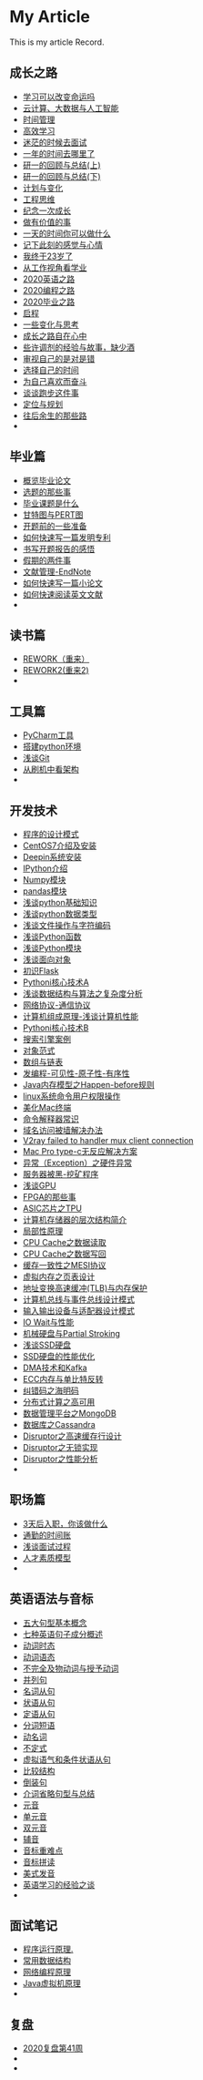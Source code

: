 # My Article

This is my article Record.


## 成长之路
- [学习可以改变命运吗](1-成长之路/01-学习可以改变命运吗.md)
- [云计算、大数据与人工智能](1-成长之路/02-云计算、大数据与人工智能.md)
- [时间管理](1-成长之路/03-时间管理.md)
- [高效学习](1-成长之路/04-高效学习.md)
- [迷茫的时候去面试](1-成长之路/05-迷茫的时候去面试.md)
- [一年的时间去哪里了](1-成长之路/06-一年的时间去哪里了.md)
- [研一的回顾与总结(上)](1-成长之路/07-研一的回顾与总结(上).md)
- [研一的回顾与总结(下)](1-成长之路/08-研一的回顾与总结(下).md)
- [计划与变化](1-成长之路/09-计划与变化.md)
- [工程思维](1-成长之路/10-工程思维.md)
- [纪念一次成长](1-成长之路/11-纪念一次成长.md)
- [做有价值的事](1-成长之路/12-做有价值的事.md)
- [一天的时间你可以做什么](1-成长之路/13-一天的时间你可以做什么.md)
- [记下此刻的感觉与心情](1-成长之路/14-记下此刻的感觉与心情.md)
- [我终于23岁了](1-成长之路/15-我终于23岁了.md)
- [从工作视角看学业](1-成长之路/16-从工作视角看学业.md)
- [2020英语之路](1-成长之路/17-2020英语之路.md)
- [2020编程之路](1-成长之路/18-2020编程之路.md)
- [2020毕业之路](1-成长之路/19-2020毕业之路.md)
- [启程](1-成长之路/20-启程.md)
- [一些变化与思考](1-成长之路/21-一些变化与思考.md)
- [成长之路自在心中](1-成长之路/22-成长之路自在心中.md)
- [些许调剂的经验与故事，缺少酒](1-成长之路/23-些许调剂的经验与故事，缺少酒.md)
- [审视自己的是对是错](1-成长之路/24-审视自己的是对是错.md)
- [选择自己的时间](1-成长之路/25-选择自己的时间.md)
- [为自己喜欢而奋斗](1-成长之路/26-为自己喜欢而奋斗.md)
- [谈谈跑步这件事](1-成长之路/27-谈谈跑步这件事.md)
- [定位与规划](1-成长之路/28-定位与规划.md)
- [往后余生的那些路](1-成长之路/29-往后余生的那些路.md)
- [](1-成长之路/)



## 毕业篇
- [概览毕业论文](2-毕业篇/1-毕业篇-概览毕业论文.md)
- [选题的那些事](2-毕业篇/2-毕业篇-选题的那些事.md)
- [毕业课题是什么](2-毕业篇/3-毕业篇-毕业课题是什么.md)
- [甘特图与PERT图](2-毕业篇/4-毕业篇-甘特图与PERT图.md)
- [开题前的一些准备](2-毕业篇/5-毕业篇-开题前的一些准备.md)
- [如何快速写一篇发明专利](2-毕业篇/6-毕业篇-如何快速写一篇发明专利.md)
- [书写开题报告的感悟](2-毕业篇/7-毕业篇-书写开题报告的感悟.md)
- [假期的两件事](2-毕业篇/8-毕业篇-假期的两件事.md)
- [文献管理-EndNote](2-毕业篇/9-毕业篇-文献管理-EndNote.md)
- [如何快速写一篇小论文](2-毕业篇/10-如何快速写一篇小论文.md)
- [如何快速阅读英文文献](2-毕业篇/11-如何快速阅读英文文献.md)
- [](2-毕业篇/)





## 读书篇
- [REWORK（重来）](3-读书篇/1-读书篇-REWORK（重来）.md)
- [REWORK2(重来2)](3-读书篇/2-读书篇-REWORK2(重来2).md)
- [](3-读书篇/)




## 工具篇
- [PyCharm工具](4-工具篇/01-PyCharm工具.md)
- [搭建python环境](4-工具篇/02-搭建python环境.md)
- [浅谈Git](4-工具篇/03-工具-浅谈Git.md)
- [从刷机中看架构](4-工具篇/04-工具篇-从刷机中看架构.md)
- [](4-工具篇/)




## 开发技术
- [程序的设计模式](5-开发技术/01-开发技术-程序的设计模式.md)
- [CentOS7介绍及安装](5-开发技术/02-开发技术-CentOS7介绍及安装.md)
- [Deepin系统安装](5-开发技术/04-开发技术-Deepin系统安装.md)
- [IPython介绍](5-开发技术/05-开发技术-IPython介绍.md)
- [Numpy模块](5-开发技术/06-开发技术-Numpy模块.md)
- [pandas模块](5-开发技术/07-开发技术-pandas模块.md)
- [浅谈python基础知识](5-开发技术/09-开发技术-浅谈python基础知识.md)
- [浅谈python数据类型](5-开发技术/10-开发技术-浅谈python数据类型.md)
- [浅谈文件操作与字符编码](5-开发技术/10-开发技术-浅谈文件操作与字符编码.md)
- [浅谈Python函数](5-开发技术/11-开发技术-浅谈Python函数.md)
- [浅谈Python模块](5-开发技术/12-开发技术-浅谈Python模块.md)
- [浅谈面向对象](5-开发技术/13-开发技术-浅谈面向对象.md)
- [初识Flask](5-开发技术/14-开发技术-初识Flask.md)
- [Pythoni核心技术A](5-开发技术/15-开发技术-Pythoni核心技术A.md)
- [浅谈数据结构与算法之复杂度分析](5-开发技术/16-开发技术-浅谈数据结构与算法之复杂度分析.md)
- [网络协议-通信协议](5-开发技术/17-网络协议-通信协议.md)
- [计算机组成原理-浅谈计算机性能](5-开发技术/18-计算机组成原理-浅谈计算机性能.md)
- [Pythoni核心技术B](5-开发技术/19-开发技术-Pythoni核心技术B.md)
- [搜索引擎案例](5-开发技术/20-开发技术-搜索引擎案例.md)
- [对象范式](5-开发技术/21-编程范式-对象范式.md)
- [数组与链表](5-开发技术/22-数据结构-数组与链表.md)
- [发编程-可见性-原子性-有序性](5-开发技术/23-并发编程-可见性-原子性-有序性.md)
- [Java内存模型之Happen-before规则](5-开发技术/24-并发编程-Java内存模型之Happen-before规则.md)
- [linux系统命令用户权限操作](5-开发技术/25-linux系统命令用户权限操作.md)
- [美化Mac终端](5-开发技术/26-美化Mac终端.md)
- [命令解释器常识](5-开发技术/27-命令解释器常识.md)
- [域名访问被墙解决办法](5-开发技术/28-域名访问被墙解决办法.md)
- [V2ray failed to handler mux client connection](5-开发技术/29-V2ray%20failed%20to%20handler%20mux%20client%20connection.md)
- [Mac Pro type-c无反应解决方案](5-开发技术/30-Mac%20Pro%20type-c无反应解决方案.md)
- [异常（Exception）之硬件异常](5-开发技术/31-异常（Exception）之硬件异常.md)
- [服务器被黑-挖矿程序](5-开发技术/32-服务器被黑-挖矿程序.md)
- [浅谈GPU](5-开发技术/33-浅谈GPU.md)
- [FPGA的那些事](5-开发技术/34-FPGA的那些事.md)
- [ASIC芯片之TPU](5-开发技术/35-ASIC芯片之TPU.md)
- [计算机存储器的层次结构简介](5-开发技术/36-计算机存储器的层次结构简介.md)
- [局部性原理](5-开发技术/37-局部性原理.md)
- [CPU Cache之数据读取](5-开发技术/38-CPU%20Cache之数据读取.md)
- [CPU Cache之数据写回](5-开发技术/39-CPU%20Cache之数据写回.md)
- [缓存一致性之MESI协议](5-开发技术/40-缓存一致性之MESI协议.md)
- [虚拟内存之页表设计](5-开发技术/41-虚拟内存之页表设计.md)
- [地址变换高速缓冲(TLB)与内存保护](5-开发技术/42-地址变换高速缓冲(TLB)与内存保护.md)
- [计算机总线与事件总线设计模式](5-开发技术/43-计算机总线与事件总线设计模式.md)
- [输入输出设备与适配器设计模式](5-开发技术/44-输入输出设备与适配器设计模式.md)
- [IO Wait与性能](5-开发技术/45-IO%20Wait与性能%20.md)
- [机械硬盘与Partial Stroking](5-开发技术/46-机械硬盘与Partial%20Stroking.md)
- [浅谈SSD硬盘](5-开发技术/47-浅谈SSD硬盘.md)
- [SSD硬盘的性能优化](5-开发技术/48-SSD硬盘的性能优化.md)
- [DMA技术和Kafka](5-开发技术/49-DMA技术和Kafka.md)
- [ECC内存与单比特反转](5-开发技术/50-ECC内存与单比特反转.md)
- [纠错码之海明码](5-开发技术/51-纠错码之海明码.md)
- [分布式计算之高可用](5-开发技术/52-分布式计算之高可用.md)
- [数据管理平台之MongoDB](5-开发技术/53-数据管理平台之MongoDB.md)
- [数据库之Cassandra](5-开发技术/54-数据库之Cassandra.md)
- [Disruptor之高速缓存行设计](5-开发技术/55-Disruptor之高速缓存行设计.md)
- [Disruptor之无锁实现](5-开发技术/56-Disruptor之无锁实现.md)
- [Disruptor之性能分析](5-开发技术/57-Disruptor之性能分析.md)
- [](5-开发技术/)







## 职场篇
- [3天后入职，你该做什么](6-职场篇/1-职场篇-3天后入职，你该做什么.md)
- [通勤的时间账](6-职场篇/2-职场篇-通勤的时间账.md)
- [浅谈面试过程](6-职场篇/3-职场篇-浅谈面试过程.md)
- [人才素质模型](6-职场篇/4-职场篇-人才素质模型.md)
- [](6-职场篇/)





## 英语语法与音标
- [五大句型基本概念](7-英语语法与音标/01-English-五大句型基本概念.md)
- [七种英语句子成分概述](7-英语语法与音标/02-English-七种英语句子成分概述.md)
- [动词时态](7-英语语法与音标/03-English-动词时态.md)
- [动词语态](7-英语语法与音标/04-English-动词语态.md)
- [不完全及物动词与授予动词](7-英语语法与音标/05-English-不完全及物动词与授予动词.md)
- [并列句](7-英语语法与音标/06-English-并列句.md)
- [名词从句](7-英语语法与音标/07-English-名词从句.md)
- [状语从句](7-英语语法与音标/08_English-状语从句.md)
- [定语从句](7-英语语法与音标/09-English-定语从句.md)
- [分词短语](7-英语语法与音标/10-English-分词短语.md)
- [动名词](7-英语语法与音标/11-English-动名词.md)
- [不定式](7-英语语法与音标/12-English-不定式.md)
- [虚拟语气和条件状语从句](7-英语语法与音标/13-English-虚拟语气和条件状语从句.md)
- [比较结构](7-英语语法与音标/14-English-比较结构.md)
- [倒装句](7-英语语法与音标/15-English-倒装句.md)
- [介词省略句型与总结](7-英语语法与音标/16-English-介词省略句型与总结.md)
- [元音](7-英语语法与音标/17.5-English-元音.md)
- [单元音](7-英语语法与音标/17-English-单元音.md)
- [双元音](7-英语语法与音标/18-English-双元音.md)
- [辅音](7-英语语法与音标/19-English-辅音.md)
- [音标重难点](7-英语语法与音标/20-English-音标重难点.md)
- [音标拼读](7-英语语法与音标/21-English-音标拼读.md)
- [美式发音](7-英语语法与音标/22-English-美式发音.md)
- [英语学习的经验之谈](7-英语语法与音标/23-英语学习的经验之谈.md)
- [](7-英语语法与音标/)





## 面试笔记

- [程序运行原理.](8-面试笔记/1-程序运行原理.md)
- [常用数据结构](8-面试笔记/2-常用数据结构.md)
- [网络编程原理](8-面试笔记/3-网络编程原理.md)
- [Java虚拟机原理](8-面试笔记/4-Java虚拟机原理.md)
- [](8-面试笔记/)







## 复盘

- [2020复盘第41周](9-复盘/1-2020复盘第41周.md)
- [](9-复盘/)
- [](9-复盘/)








































































































































































































